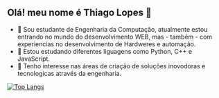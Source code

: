 ## Olá! meu nome é Thiago Lopes 👋

- 🔭 Sou estudante de Engenharia da Computação, atualmente estou entrando no mundo do desenvolvimento WEB, mas - também - com experiencias no desenvolvimento de Hardweres e automação.
- 🌱 Estou estudando diferentes liguagens como Python, C++ e JavaScript.
- 👯 Tenho interesse nas áreas de criação de soluções inovodoras e tecnologicas através da engenharia.

[![Top Langs](https://github-readme-stats.vercel.app/api/top-langs/?username=thiagonasmto&layout=donut&theme=dark)](https://github.com/anuraghazra/github-readme-stats)


